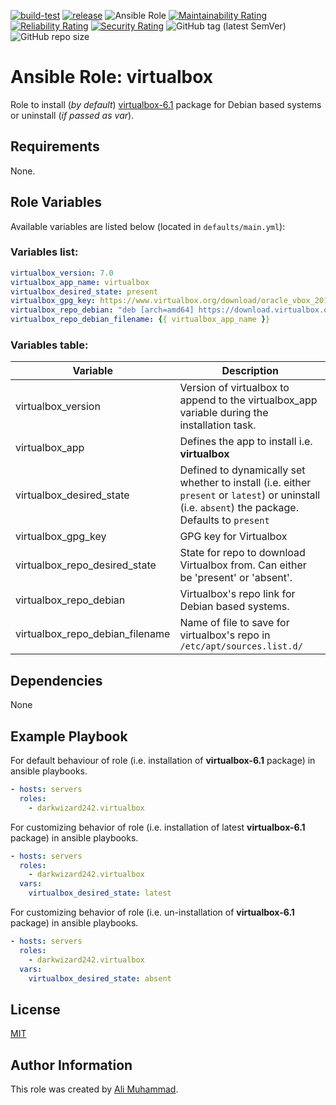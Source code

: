 [![build-test](https://github.com/darkwizard242/ansible-role-virtualbox/workflows/build-and-test/badge.svg?branch=master)](https://github.com/darkwizard242/ansible-role-virtualbox/actions?query=workflow%3Abuild-and-test) [![release](https://github.com/darkwizard242/ansible-role-virtualbox/workflows/release/badge.svg)](https://github.com/darkwizard242/ansible-role-virtualbox/actions?query=workflow%3Arelease) ![Ansible Role](https://img.shields.io/ansible/role/d/darkwizard242/virtualbox) [![Maintainability Rating](https://sonarcloud.io/api/project_badges/measure?project=ansible-role-virtualbox&metric=sqale_rating)](https://sonarcloud.io/dashboard?id=ansible-role-virtualbox) [![Reliability Rating](https://sonarcloud.io/api/project_badges/measure?project=ansible-role-virtualbox&metric=reliability_rating)](https://sonarcloud.io/dashboard?id=ansible-role-virtualbox) [![Security Rating](https://sonarcloud.io/api/project_badges/measure?project=ansible-role-virtualbox&metric=security_rating)](https://sonarcloud.io/dashboard?id=ansible-role-virtualbox) ![GitHub tag (latest SemVer)](https://img.shields.io/github/tag/darkwizard242/ansible-role-virtualbox?label=release) ![GitHub repo size](https://img.shields.io/github/repo-size/darkwizard242/ansible-role-virtualbox?color=orange&style=flat-square)

# Ansible Role: virtualbox

Role to install (_by default_) [virtualbox-6.1](https://www.virtualbox.org/) package for Debian based systems or uninstall (_if passed as var_).

## Requirements

None.

## Role Variables

Available variables are listed below (located in `defaults/main.yml`):

### Variables list:

```yaml
virtualbox_version: 7.0
virtualbox_app_name: virtualbox
virtualbox_desired_state: present
virtualbox_gpg_key: https://www.virtualbox.org/download/oracle_vbox_2016.asc
virtualbox_repo_debian: "deb [arch=amd64] https://download.virtualbox.org/virtualbox/debian {{ ansible_lsb['codename'] }} contrib"
virtualbox_repo_debian_filename: {{ virtualbox_app_name }}
```

### Variables table:

Variable                        | Description
------------------------------- | -------------------------------------------------------------------------------------------------------------------------------------------------
virtualbox_version              | Version of virtualbox to append to the virtualbox_app variable during the installation task.
virtualbox_app                  | Defines the app to install i.e. **virtualbox**
virtualbox_desired_state        | Defined to dynamically set whether to install (i.e. either `present` or `latest`) or uninstall (i.e. `absent`) the package. Defaults to `present`
virtualbox_gpg_key              | GPG key for Virtualbox
virtualbox_repo_desired_state   | State for repo to download Virtualbox from. Can either be 'present' or 'absent'.
virtualbox_repo_debian          | Virtualbox's repo link for Debian based systems.
virtualbox_repo_debian_filename | Name of file to save for virtualbox's repo in `/etc/apt/sources.list.d/`

## Dependencies

None

## Example Playbook

For default behaviour of role (i.e. installation of **virtualbox-6.1** package) in ansible playbooks.

```yaml
- hosts: servers
  roles:
    - darkwizard242.virtualbox
```

For customizing behavior of role (i.e. installation of latest **virtualbox-6.1** package) in ansible playbooks.

```yaml
- hosts: servers
  roles:
    - darkwizard242.virtualbox
  vars:
    virtualbox_desired_state: latest
```

For customizing behavior of role (i.e. un-installation of **virtualbox-6.1** package) in ansible playbooks.

```yaml
- hosts: servers
  roles:
    - darkwizard242.virtualbox
  vars:
    virtualbox_desired_state: absent
```

## License

[MIT](https://github.com/darkwizard242/ansible-role-virtualbox/blob/master/LICENSE)

## Author Information

This role was created by [Ali Muhammad](https://www.alimuhammad.dev/).
